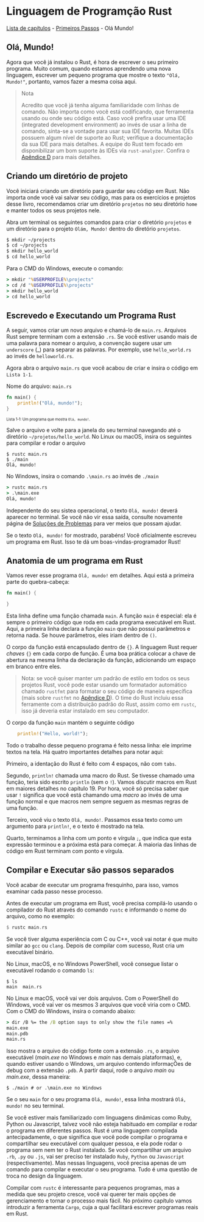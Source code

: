 # Linguagem de Programção Rust

[Lista de capítulos](/chapters.md) - [Primeiros Passos](./README.md) - Olá Mundo!

## Olá, Mundo!

Agora que você já instalou o Rust, é hora de escrever o seu primeiro programa. Muito comum, quando estamos aprendendo uma nova linguagem, escrever um pequeno programa que mostre o texto `"Olá, Mundo!"`, portanto, vamos fazer a mesma coisa aqui.

> Nota
> 
> Acredito que você já tenha alguma familiaridade com linhas de comando. Não importa como você está codificando, que ferramenta usando ou onde seu código está. Caso você prefira usar uma IDE (integrated development environment) ao invés de usar a linha de comando, sinta-se a vontade para usar sua IDE favorita. Muitas IDEs possuem algum nível de suporte ao Rust; verifique a documentação da sua IDE para mais detalhes. A equipe do Rust tem focado em disponibilizar um bom suporte às IDEs via `rust-analyzer`. Confira o [Apêndice D](https://doc.rust-lang.org/book/appendix-04-useful-development-tools.html) para mais detalhes.

## Criando um diretório de projeto

Você iniciará criando um diretório para guardar seu código em Rust. Não importa onde você vai salvar seu código, mas para os exercícios e projetos desse livro, recomendamos criar um diretório `projetos` no seu diretório `home` e manter todos os seus projetos nele.

Abra um terminal os seguintes comandos para criar o diretório `projetos` e um diretório para o projeto `Olám, Mundo!` dentro do diretório `projetos`.

```bash
$ mkdir ~/projects
$ cd ~/projects
$ mkdir hello_world
$ cd hello_world
```

Para o CMD do Windows, execute o comando:

```cmd
> mkdir "%USERPROFILE%\projects"
> cd /d "%USERPROFILE%\projects"
> mkdir hello_world
> cd hello_world
```

## Escrevedo e Executando um Programa Rust

A seguir, vamos criar um novo arquivo e chamá-lo de `main.rs`. Arquivos Rust sempre terminam com a extensão `.rs`. Se você estiver usando mais de uma palavra para nomear o arquivo, a convenção sugere usar um `underscore` (_) para separar as palavras. Por exemplo, use `hello_world.rs` ao invés de `helloworld.rs`.

Agora abra o arquivo `main.rs` que você acabou de criar e insira o código em `Lista 1-1`.

Nome do arquivo: `main.rs`

```rs
fn main() {
    println!("Olá, mundo!");
}
```

<sub><sub>Lista 1-1: Um programa que mostra `Olá, mundo!`.<sub><sub>

Salve o arquivo e volte para a janela do seu terminal navegando até o diretório `~/projetos/hello_world`. No Linux ou macOS, insira os seguintes para compilar e rodar o arquivo

```shell
$ rustc main.rs
$ ./main
Olá, mundo!
```

No Windows, insira o comando `.\main.rs` ao invés de `./main`

```cmd
> rustc main.rs
> .\main.exe
Olá, mundo!
```

Independente do seu sistea operacional, o texto `Olá, mundo!` deverá aparecer no terminal. Se você não vir essa saída, consulte novamente  página de [Soluções de Problemas](/1-getting-started/installation.md#solução-de-problemas) para ver meios que possam ajudar.

Se o texto `Olá, mundo!` for mostrado, parabéns! Você oficialmente escreveu um programa em Rust. Isso te dá um boas-vindas-programador Rust!

## Anatomia de um programa em Rust

Vamos rever esse programa `Olá, mundo!` em detalhes. Aqui está a primeira parte do quebra-cabeça:

```rs
fn main() {

}
```

Esta linha define uma função chamada `main`. A função `main` é especial: ela é sempre o primeiro código que roda em cada programa executável em Rust. Aqui, a primeira linha declara a função `main` que não possui parâmetros e retorna nada. Se houve parâmetros, eles iriam dentro de `()`.

O corpo da função está encapsulado dentro de `{}`. A linguagem Rust requer _chaves_ `{}` em cada corpo de função. É uma boa prática colocar a chave de abertura na mesma linha da declaração da função, adicionando um espaço em branco entre eles.

> Nota: se você quiser manter um padrão de estilo em todos os seus projetos Rust, você pode estar usando um formatador automático chamado `rustfmt` para formatar o seu código de maneira específica (mais sobre `rustfmt` no [Apêndice D](https://doc.rust-lang.org/book/appendix-04-useful-development-tools.html)). O time do Rust incluiu essa ferramente com a distribuição padrão do Rust, assim como em `rustc`, isso já deveria estar instalado em seu computador.

O corpo da função `main` mantém o seguinte código

```rs
    println!("Hello, world!");
```

Todo o trabalho desse pequeno programa é feito nessa linha: ele imprime textos na tela. Há quatro importantes detalhes para notar aqui:

Primeiro, a identação do Rust é feito com 4 espaços, não com `tabs`.

Segundo, `println!` chamada uma macro do Rust. Se tivesse chamado uma função, teria sido escrito `println` (sem o `!`). Vamos discutir macros em Rust em maiores detalhes no capítulo 19. Por hora, você só precisa saber que usar `!` significa que você está chamando uma _macro_ ao invés de uma função normal e que macros nem sempre seguem as mesmas regras de uma função.

Terceiro, você viu o texto `Olá, mundo!`. Passamos essa texto como um argumento para `println!`, e o texto é mostrado na tela.

Quarto, terminamos a linha com um ponto e vírgula `;`, que indica que esta expressão terminou e a próxima está para começar. A maioria das linhas de código em Rust terminam com ponto e vírgula.

## Compilar e Executar são passos separados

Você acabar de executar um programa fresquinho, para isso, vamos examinar cada passo nesse processo.

Antes de executar um programa em Rust, você precisa compilá-lo usando o compilador do Rust através do comando `rustc` e informando o nome do arquivo, como no exemplo:

```rs
$ rustc main.rs
```

Se você tiver alguma experiência com C ou C++, você vai notar é que muito similar ao `gcc` ou `clang`. Depois de compilar com sucesso, Rust cria um executável binário.

No Linux, macOS, e no Windows PowerShell, você consegue listar o executável rodando o comando `ls`:

```shell
$ ls
main  main.rs
```

No Linux e macOS, você vai ver dois arquivos. Com o PowerShell do Windows, você vai ver os mesmos 3 arquivos que você viria com o CMD. Com o CMD do Windows, insira o comando abaixo:

```cmd
> dir /B %= the /B option says to only show the file names =%
main.exe
main.pdb
main.rs
```

Isso mostra o arquivo do código fonte com a extensão `.rs`, o arquivo executável (_main.exe_ no Windows e _main_ nas demais plataformas), e, quando estiver usando o Windows, um arquivo contendo informaçÕes de debug com a extensão `.pdb`. A partir daqui, rode o arquivo _main_ ou _main.exe_, dessa maneira:

```shell
$ ./main # or .\main.exe no Windows
```

Se o seu `main` for o seu programa `Olá, mundo!`, essa linha mostrará `Olá, mundo!` no seu terminal.

Se você estiver mais familiarizado com linguagens dinâmicas como Ruby, Python ou Javascript, talvez você não esteja habituado em compilar e rodar o programa em diferentes passos. Rust é uma linguagem compilada antecipadamente, o que significa que você pode compilar o programa e compartilhar seu executável com qualquer pessoa, e ela pode rodar o programa sem nem ter o Rust instalado. Se você compartilhar um arquivo `.rb`, `.py` ou `.js`, vai ser preciso ter instalado `Ruby`, `Python` ou `Javascript` (respectivamente). Mas nessas linguagens, você precisa apenas de um comando para compilar e executar o seu programa. Tudo é uma questão de troca no design da linguagem.

Compilar com `rustc` é interessante para pequenos programas, mas a medida que seu projeto cresce, você vai querer ter mais opções de gerenciamento e tornar o processo mais fácil. No próximo capítulo vamos introduzir a ferramenta `Cargo`, cuja a qual facilitará escrever programas reais em Rust.
